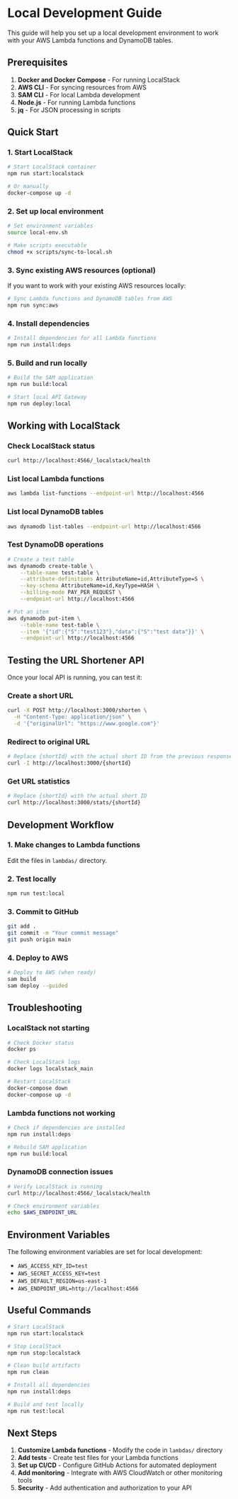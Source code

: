# Local Development Guide

This guide will help you set up a local development environment to work with your AWS Lambda functions and DynamoDB tables.

## Prerequisites

1. **Docker and Docker Compose** - For running LocalStack
2. **AWS CLI** - For syncing resources from AWS
3. **SAM CLI** - For local Lambda development
4. **Node.js** - For running Lambda functions
5. **jq** - For JSON processing in scripts

## Quick Start

### 1. Start LocalStack
```bash
# Start LocalStack container
npm run start:localstack

# Or manually
docker-compose up -d
```

### 2. Set up local environment
```bash
# Set environment variables
source local-env.sh

# Make scripts executable
chmod +x scripts/sync-to-local.sh
```

### 3. Sync existing AWS resources (optional)
If you want to work with your existing AWS resources locally:
```bash
# Sync Lambda functions and DynamoDB tables from AWS
npm run sync:aws
```

### 4. Install dependencies
```bash
# Install dependencies for all Lambda functions
npm run install:deps
```

### 5. Build and run locally
```bash
# Build the SAM application
npm run build:local

# Start local API Gateway
npm run deploy:local
```

## Working with LocalStack

### Check LocalStack status
```bash
curl http://localhost:4566/_localstack/health
```

### List local Lambda functions
```bash
aws lambda list-functions --endpoint-url http://localhost:4566
```

### List local DynamoDB tables
```bash
aws dynamodb list-tables --endpoint-url http://localhost:4566
```

### Test DynamoDB operations
```bash
# Create a test table
aws dynamodb create-table \
    --table-name test-table \
    --attribute-definitions AttributeName=id,AttributeType=S \
    --key-schema AttributeName=id,KeyType=HASH \
    --billing-mode PAY_PER_REQUEST \
    --endpoint-url http://localhost:4566

# Put an item
aws dynamodb put-item \
    --table-name test-table \
    --item '{"id":{"S":"test123"},"data":{"S":"test data"}}' \
    --endpoint-url http://localhost:4566
```

## Testing the URL Shortener API

Once your local API is running, you can test it:

### Create a short URL
```bash
curl -X POST http://localhost:3000/shorten \
  -H "Content-Type: application/json" \
  -d '{"originalUrl": "https://www.google.com"}'
```

### Redirect to original URL
```bash
# Replace {shortId} with the actual short ID from the previous response
curl -I http://localhost:3000/{shortId}
```

### Get URL statistics
```bash
# Replace {shortId} with the actual short ID
curl http://localhost:3000/stats/{shortId}
```

## Development Workflow

### 1. Make changes to Lambda functions
Edit the files in `lambdas/` directory.

### 2. Test locally
```bash
npm run test:local
```

### 3. Commit to GitHub
```bash
git add .
git commit -m "Your commit message"
git push origin main
```

### 4. Deploy to AWS
```bash
# Deploy to AWS (when ready)
sam build
sam deploy --guided
```

## Troubleshooting

### LocalStack not starting
```bash
# Check Docker status
docker ps

# Check LocalStack logs
docker logs localstack_main

# Restart LocalStack
docker-compose down
docker-compose up -d
```

### Lambda functions not working
```bash
# Check if dependencies are installed
npm run install:deps

# Rebuild SAM application
npm run build:local
```

### DynamoDB connection issues
```bash
# Verify LocalStack is running
curl http://localhost:4566/_localstack/health

# Check environment variables
echo $AWS_ENDPOINT_URL
```

## Environment Variables

The following environment variables are set for local development:

- `AWS_ACCESS_KEY_ID=test`
- `AWS_SECRET_ACCESS_KEY=test`
- `AWS_DEFAULT_REGION=us-east-1`
- `AWS_ENDPOINT_URL=http://localhost:4566`

## Useful Commands

```bash
# Start LocalStack
npm run start:localstack

# Stop LocalStack
npm run stop:localstack

# Clean build artifacts
npm run clean

# Install all dependencies
npm run install:deps

# Build and test locally
npm run test:local
```

## Next Steps

1. **Customize Lambda functions** - Modify the code in `lambdas/` directory
2. **Add tests** - Create test files for your Lambda functions
3. **Set up CI/CD** - Configure GitHub Actions for automated deployment
4. **Add monitoring** - Integrate with AWS CloudWatch or other monitoring tools
5. **Security** - Add authentication and authorization to your API
